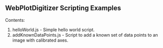 WebPlotDigitizer Scripting Examples
-----------------------------------

Contents:

1. helloWorld.js - Simple hello world script.
2. addKnownDataPoints.js - Script to add a known set of data points to an image with calibrated axes.

